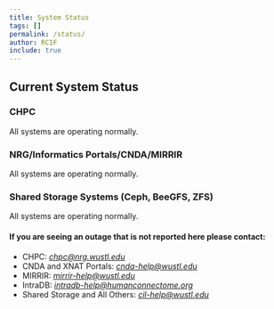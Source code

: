 ```yaml
---
title: System Status
tags: []
permalink: /status/
author: RCIF
include: true
---
```

## Current System Status

### CHPC
All systems are operating normally.

### NRG/Informatics Portals/CNDA/MIRRIR
All systems are operating normally.

### Shared Storage Systems (Ceph, BeeGFS, ZFS)
All systems are operating normally.

#### If you are seeing an outage that is not reported here please contact:

* CHPC:  *chpc@nrg.wustl.edu*
* CNDA and XNAT Portals:  *cnda-help@wustl.edu*
* MIRRIR:  *mirrir-help@wustl.edu*
* IntraDB:  *intradb-help@humanconnectome.org*
* Shared Storage and All Others:  *cil-help@wustl.edu*
